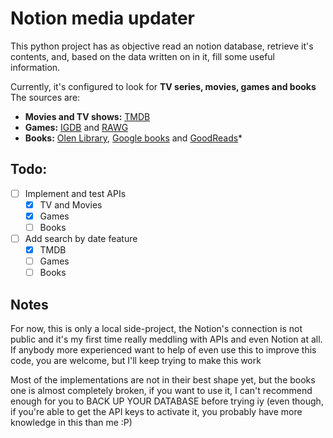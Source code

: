 # Notion media updater

This python project has as objective read an notion database, retrieve it's
contents, and, based on the data written on in it, fill some useful information.

Currently, it's configured to look for **TV series, movies, games and books**
The sources are:
- **Movies and TV shows:** [TMDB](https://www.themoviedb.org/)
- **Games:** [IGDB](https://www.igdb.com/) and [RAWG](https://rawg.io/)
- **Books:** [Olen Library](https://openlibrary.org/),
[Google books](https://books.google.com/?) and [GoodReads](https://www.goodreads.com/)\*

## Todo:
- [ ] Implement and test APIs
  - [X] TV and Movies
  - [X] Games
  - [ ] Books
- [ ] Add search by date feature
  - [X] TMDB
  - [ ] Games
  - [ ] Books

## Notes

For now, this is only a local side-project, the Notion's connection is not
public and it's my first time really meddling with APIs and even Notion at all.
If anybody more experienced want to help of even use this to improve this
code, you are  welcome, but I'll keep trying to make this work

Most of the implementations are not in their best shape yet, but the books
one is almost completely broken, if you want to use it, I can't recommend
enough for you to BACK UP YOUR DATABASE before trying iy (even though, if you're
able to get the API keys to activate it, you probably have more knowledge in
this than me :P)     